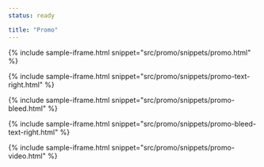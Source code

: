 ```yaml
---
status: ready

title: "Promo"
---
```


{% include sample-iframe.html snippet="src/promo/snippets/promo.html" %}

{% include sample-iframe.html snippet="src/promo/snippets/promo-text-right.html" %}

{% include sample-iframe.html snippet="src/promo/snippets/promo-bleed.html" %}

{% include sample-iframe.html snippet="src/promo/snippets/promo-bleed-text-right.html" %}

{% include sample-iframe.html snippet="src/promo/snippets/promo-video.html" %}
